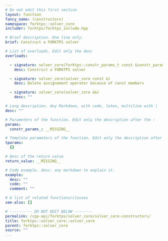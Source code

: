 ```yaml
---
# Do not edit this first section
layout: function
fancy_name: (constructors)
namespace: forktps::solver_core
includer: forktps/forktps_include.hpp

# Brief description. One line only.
brief: Construct a FORKTPS solver

# List of overloads. Edit only the desc
overloads:

  - signature: solver_core(forktps::constr_params_t const &constr_params_)
    desc: Construct a FORKTPS solver

  - signature: solver_core(solver_core const &)
    desc: Delete assignement operator because of const members

  - signature: solver_core(solver_core &&)
    desc: ""

# Long description. Any Markdown, with code, latex, multiline with |
desc: ""

# Parameters of the function. Edit only the description after the :
params:
  constr_params_: __MISSING__

# Template parameters of the function. Edit only the description after the :
tparams:
  {}

# Desc of the return value
return_value: __MISSING__

# Code example. desc: any markdown to explain it.
example:
  desc: ""
  code: ""
  comment: ""

# A list of related functions/classes
see-also: []

# ---------- DO NOT EDIT BELOW --------
permalink: /cpp-api/forktps/solver_core/solver_core-constructors/
title: forktps::solver_core::solver_core
parent: forktps::solver_core
source: ""
...
```


